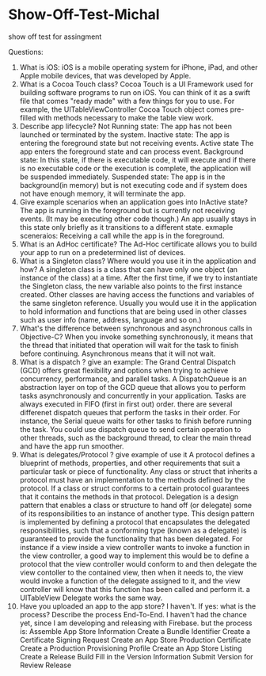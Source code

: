 # Show-Off-Test-Michal
show off test for assingment

Questions: 
1. What is iOS: 
iOS is a mobile operating system for iPhone, iPad, and other Apple mobile devices, that was developed by Apple.
2. What is a Cocoa Touch class?
Cocoa Touch is a UI Framework used for building software programs to run on iOS. You can think of it as a swift file that comes "ready made" with a few things for you to use. For example, the UITableViewController Cocoa Touch object comes pre-filled with methods necessary to make the table view work.
3. Describe app lifecycle?
Not Running state: The app has not been launched or terminated by the system.
Inactive state: The app is entering the foreground state but not receiving events.
Active state The app enters the foreground state and can process event.
Background state: In this state, if there is executable code, it will execute and if there is no executable code or the execution is complete, the application will be suspended immediately.
Suspended state: The app is in the background(in memory) but is not executing code and if system does not have enough memory, it will terminate the app.
4. Give example scenarios when an application goes into InActive state?
The app is running in the foreground but is currently not receiving events. (It may be executing other code though.) 
An app usually stays in this state only briefly as it transitions to a different state.
exmaple sceneraios: Receiving a call while the app is in the foreground.
5. What is an AdHoc certificate?
The Ad-Hoc certificate allows you to build your app to run on a predetermined list of devices. 
6. What is a Singleton class? Where would you use it in the application and how?
A singleton class is a class that can have only one object (an instance of the class) at a time. After the first time, if we try to instantiate the Singleton class, the new variable also points to the first instance created. 
Other classes are having access the functions and variables of the same singleton reference.
Usually you would use it in the application to hold information and functions that are being used in other classes such as user info (name, address, language and so on.)
7. What's the difference between synchronous and asynchronous calls in Objective-C? 
When you invoke something synchronously, it means that the thread that initiated that operation will wait for the task to finish before continuing. 
Asynchronous means that it will not wait.
8. What is a dispatch ? give an example:
The Grand Central Dispatch (GCD) offers great flexibility and options when trying to achieve concurrency, performance, and parallel tasks.
A DispatchQueue is an abstraction layer on top of the GCD queue that allows you to perform tasks asynchronously and concurrently in your application. 
Tasks are always executed in FIFO (first in first out) order.
there are several differenet dispatch queues that perform the tasks in their order. 
For instance, the Serial queue waits for other tasks to finish before running the task.
You could use dispatch queue to send certain operation to other threads, such as the background thread, to clear the main thread and have the app run smoother.
9. What is delegates/Protocol ? give example of use it
A protocol defines a blueprint of methods, properties, and other requirements that suit a particular task or piece of functionality.
Any class or struct that inherits a protocol must have an implementation to the methods defined by the protocol.
If a class or struct conforms to a certain protocol guarantees that it contains the methods in that protocol. 
Delegation is a design pattern that enables a class or structure to hand off (or delegate) some of its responsibilities to an instance of another type. 
This design pattern is implemented by defining a protocol that encapsulates the delegated responsibilities, such that a conforming type (known as a delegate) is guaranteed to provide the functionality that has been delegated. 
For instance if a view inside a view controller wants to invoke a function in the view controller, a good way to implement this would be to define a protocol that the view controller would conform to and then delegate the view contoller to the contained view, then when it needs to, the view would invoke a function of the delegate assigned to it, and the view controller will know that this function has been called and perform it.
a UITableView Delegate works the same way.
10. Have you uploaded an app to the app store?
I haven't.
If yes: what is the process? Describe the process End-To-End.
I haven't had the chance yet, since I am developing and releasing with Firebase.
but the process is: 
Assemble App Store Information
Create a Bundle Identifier
Create a Certificate Signing Request
Create an App Store Production Certificate
Create a Production Provisioning Profile
Create an App Store Listing
Create a Release Build
Fill in the Version Information
Submit Version for Review
Release
